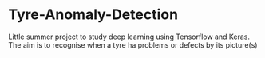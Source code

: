 # Tyre-Anomaly-Detection
Little summer project to study deep learning using Tensorflow and Keras. The aim is to recognise when a tyre ha problems or defects by its picture(s)
